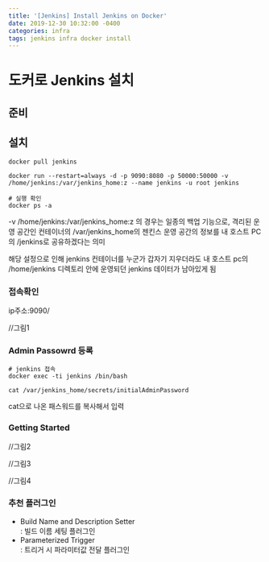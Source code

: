 ```yaml
---
title: '[Jenkins] Install Jenkins on Docker'
date: 2019-12-30 10:32:00 -0400
categories: infra
tags: jenkins infra docker install
---
```


# 도커로 Jenkins 설치

## 준비

## 설치

```
docker pull jenkins

docker run --restart=always -d -p 9090:8080 -p 50000:50000 -v /home/jenkins:/var/jenkins_home:z --name jenkins -u root jenkins

# 실행 확인
docker ps -a
```

-v /home/jenkins:/var/jenkins_home:z 의 경우는 일종의 백업 기능으로, 격리된 운영 공간인 컨테이너의 /var/jenkins_home의 젠킨스 운영 공간의 정보를 내 호스트 PC의 /jenkins로 공유하겠다는 의미

해당 설정으로 인해 jenkins 컨테이너를 누군가 갑자기 지우더라도 내 호스트 pc의 /home/jenkins 디렉토리 안에 운영되던 jenkins 데이터가 남아있게 됨

### 접속확인

ip주소:9090/

//그림1

### Admin Passowrd 등록

```
# jenkins 접속
docker exec -ti jenkins /bin/bash

cat /var/jenkins_home/secrets/initialAdminPassword
```

cat으로 나온 패스워드를 복사해서 입력

### Getting Started

//그림2

//그림3

//그림4

### 추천 플러그인

- Build Name and Description Setter <br/>: 빌드 이름 세팅 플러그인
- Parameterized Trigger <br/> : 트리거 시 파라미터값 전달 플러그인
